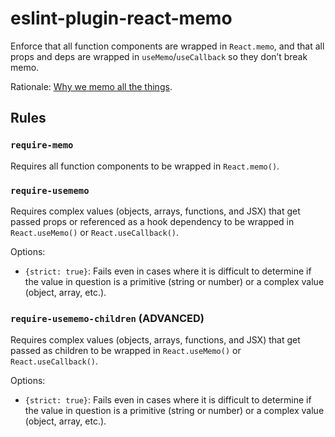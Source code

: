 # eslint-plugin-react-memo

Enforce that all function components are wrapped in `React.memo`, and that all props and deps are wrapped in `useMemo`/`useCallback` so they don’t break memo.

Rationale: [Why we memo all the things](https://attardi.org/why-we-memo-all-the-things/).

## Rules

### `require-memo`

Requires all function components to be wrapped in `React.memo()`.

### `require-usememo`

Requires complex values (objects, arrays, functions, and JSX) that get passed props or referenced as a hook dependency to be wrapped in `React.useMemo()` or `React.useCallback()`.

Options:

- `{strict: true}`: Fails even in cases where it is difficult to determine if the value in question is a primitive (string or number) or a complex value (object, array, etc.).

### `require-usememo-children` (**ADVANCED**)

Requires complex values (objects, arrays, functions, and JSX) that get passed as children to be wrapped in `React.useMemo()` or `React.useCallback()`.

Options:

- `{strict: true}`: Fails even in cases where it is difficult to determine if the value in question is a primitive (string or number) or a complex value (object, array, etc.).

